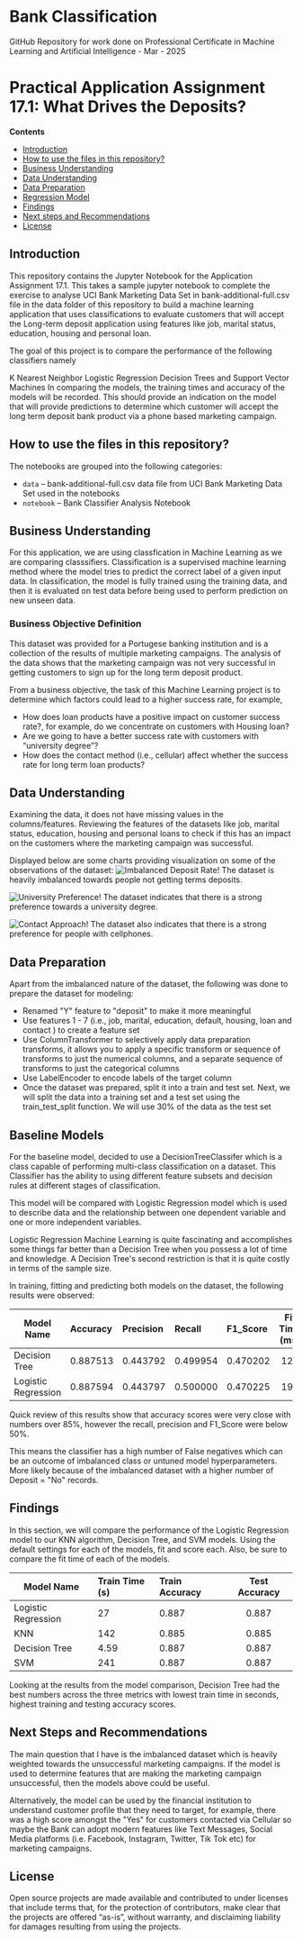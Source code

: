 # Bank Classification
GitHub Repository for work done on Professional Certificate in Machine Learning and Artificial Intelligence - Mar - 2025

# Practical Application Assignment 17.1: What Drives the Deposits?

**Contents**

 * [Introduction](#Introduction)
 * [How to use the files in this repository?](#how-to-use-the-files-in-this-repository)
 * [Business Understanding](#Business-Understanding)
 * [Data Understanding](#Data-Understanding)
 * [Data Preparation](#Data-Preparation)
 * [Regression Model](#Regression-Model)
 * [Findings](#Findings)
 * [Next steps and Recommendations](#Next-steps-and-Recommendations)
 * [License](#license)
 
## Introduction

This repository contains the Jupyter Notebook for the Application Assignment 17.1. This takes a sample jupyter notebook to complete the exercise to analyse UCI Bank Marketing Data Set in bank-additional-full.csv file in the data folder of this repository to build a machine learning application that uses classifications to evaluate customers that will accept the Long-term deposit application using features like job, marital status, education, housing and personal loan.

The goal of this project is to compare the performance of the following classifiers namely

K Nearest Neighbor
Logistic Regression
Decision Trees and
Support Vector Machines
In comparing the models, the training times and accuracy of the models will be recorded. This should provide an indication on the model that will provide predictions to determine which customer will accept the long term deposit bank product via a phone based marketing campaign.

## How to use the files in this repository?

The notebooks are grouped into the following categories:
 * ``data`` – bank-additional-full.csv data file from UCI Bank Marketing Data Set used in the notebooks
 * ``notebook`` – Bank Classifier Analysis Notebook


## Business Understanding

For this application, we are using classfication in Machine Learning as we are comparing classsifiers. Classification is a supervised machine learning method where the model tries to predict the correct label of a given input data. In classification, the model is fully trained using the training data, and then it is evaluated on test data before being used to perform prediction on new unseen data.

### Business Objective Definition
This dataset was provided for a Portugese banking institution and is a collection of the results of multiple marketing campaigns.  The analysis of the data shows that the marketing campaign was not very successful in getting customers to sign up for the long term deposit product.

From a business objective, the task of this Machine Learning project is to determine which factors could lead to a higher success rate, for example,

- How does loan products have a positive impact on customer success rate?, for example, do we concentrate on customers with Housing loan?
- Are we going to have a better success rate with customers with “university degree”?
- How does the contact method (i.e., cellular) affect whether the success rate for long term loan products?

## Data Understanding

Examining the data, it does not have missing values in the columns/features. Reviewing the features of the datasets like job, marital status, education, housing and personal loans to check if this has an impact on the customers where the marketing campaign was successful.

Displayed below are some charts providing visualization on some of the observations of the dataset:
![Imbalanced Deposit Rate!](./images/Imbalanced_Dataset.png)
The dataset is heavily imbalanced towards people not getting terms deposits.

![University Preference!](./images/university_degree.png)
The dataset indicates that there is a strong preference towards a university degree.

![Contact Approach!](./images/contact_details.png)
The dataset also indicates that there is a strong preference for people with cellphones.


## Data Preparation

Apart from the imbalanced nature of the dataset, the following was done to prepare the dataset for modeling:

- Renamed "Y" feature to "deposit" to make it more meaningful
- Use features 1 - 7 (i.e., job, marital, education, default, housing, loan and contact ) to create a feature set
- Use ColumnTransformer to selectively apply data preparation transforms, it allows you to apply a specific transform or sequence of transforms to just the numerical columns, and a separate sequence of transforms to just the categorical columns
- Use LabelEncoder to encode labels of the target column
- Once the dataset was prepared, split it into a train and test set. Next, we will split the data into a training set and a test set using the train_test_split function. We will use 30% of the data as the test set

## Baseline Models

For the baseline model, decided to use a DecisionTreeClassifer which is a class capable of performing multi-class classification on a dataset. This Classifier has the ability to using different feature subsets and decision rules at different stages of classification.

This model will be compared with Logistic Regression model which is used to describe data and the relationship between one dependent variable and one or more independent variables.

Logistic Regression Machine Learning is quite fascinating and accomplishes some things far better than a Decision Tree when you possess a lot of time and knowledge. A Decision Tree's second restriction is that it is quite costly in terms of the sample size.

In training, fitting and predicting both models on the dataset, the following results were observed:

|Model Name	|Accuracy	|Precision	|Recall	|F1_Score	|Fit Time (ms)
|---------- |:----------|:-------|:---------|:--------|:-------------:|
|Decision Tree	|0.887513	|0.443792	|0.499954	|0.470202	|128|
|Logistic Regression	|0.887594	|0.443797	|0.500000	|0.470225	|193|


Quick review of this results show that accuracy scores were very close with numbers over 85%, however the recall, precision and F1_Score were below 50%.

This means the classifier has a high number of False negatives which can be an outcome of imbalanced class or untuned model hyperparameters. More likely because of the imbalanced dataset with a higher number of Deposit = "No" records.



## Findings

In this section, we will compare the performance of the Logistic Regression model to our KNN algorithm, Decision Tree, and SVM models. Using the default settings for each of the models, fit and score each. Also, be sure to compare the fit time of each of the models.

|Model Name	|Train Time (s)	|Train Accuracy	|Test Accuracy
|-----------|:--------------|:--------------|:------------:|
|Logistic Regression	|27|	0.887	|0.887|
|KNN	|142	|0.885	|0.885|
|Decision Tree |4.59	|0.887	|0.887|
|SVM	|241	|0.887	|0.887|


Looking at the results from the model comparison, Decision Tree had the best numbers across the three metrics with lowest train time in seconds, highest training and testing accuracy scores.


## Next Steps and Recommendations

The main question that I have is the imbalanced dataset which is heavily weighted towards the unsuccessful marketing campaigns. If the model is used to determine features that are making the marketing campaign unsuccessful, then the models above could be useful.

Alternatively, the model can be used by the financial institution to understand customer profile that they need to target, for example, there was a high score amongst the "Yes" for customers contacted via Cellular so maybe the Bank can adopt modern features like Text Messages, Social Media platforms (i.e. Facebook, Instagram, Twitter, Tik Tok etc) for marketing campaigns.

## License

Open source projects are made available and contributed to under licenses that include terms that, for the protection of contributors, make clear that the projects are offered “as-is”, without warranty, and disclaiming liability for damages resulting from using the projects.
